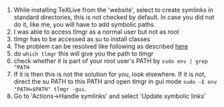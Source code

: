 1. While installing TeXLive from the 'website', select to create symlinks in standard directories, this is not checked by default. In case you did not do it, like me, you will have to add symbolic paths.
2. I was able to access tlmgr as a normal user but not as root
3. tlmgr has to be accessed as su to install classes
4. The problem can be resolved like following as described [here](https://github.com/scottkosty/install-tl-ubuntu/issues/13)
  1. do `which tlmgr` this will give you the path to tlmgr
  2. check whether it is part of your root user's PATH by `sudo env | grep ^PATH`
  3. If it is then this is not the solution for you, look elsewhere. If it is not, direct the su PATH to this PATH and open tlmgr in gui mode `sudo -E env "PATH=$PATH" tlmgr -gui`.
  4. Go to 'Actions->Handle symlinks' and select 'Update symbolic links'
